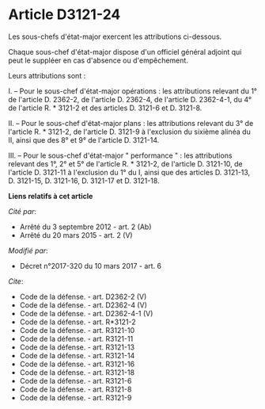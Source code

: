 # Article D3121-24

Les sous-chefs d'état-major exercent les attributions ci-dessous. 

Chaque sous-chef d'état-major dispose d'un officiel général adjoint qui peut le suppléer en cas d'absence ou d'empêchement. 

Leurs attributions sont : 

I. – Pour le sous-chef d'état-major opérations : les attributions relevant du 1° de l'article D. 2362-2, de l'article D.
2362-4, de l'article D. 2362-4-1, du 4° de l'article R. * 3121-2 et des articles D. 3121-6 et D. 3121-8. 

II. – Pour le sous-chef d'état-major plans : les attributions relevant du 3° de l'article R. * 3121-2, de l'article D. 3121-9
à l'exclusion du sixième alinéa du II, ainsi que des 8° et 9° de l'article D. 3121-14. 

III. – Pour le sous-chef d'état-major " performance " : les attributions relevant des 1°, 2° et 5° de l'article R. * 3121-2,
de l'article D. 3121-10, de l'article D. 3121-11 à l'exclusion du 1° du I, ainsi que des articles D. 3121-13, D. 3121-15, D.
3121-16, D. 3121-17 et D. 3121-18.

**Liens relatifs à cet article**

_Cité par_:

  - Arrêté du 3 septembre 2012 - art. 2 (Ab)
  - Arrêté du 20 mars 2015 - art. 2 (V)

_Modifié par_:

  - Décret n°2017-320 du 10 mars 2017 - art. 6

_Cite_:

  - Code de la défense. - art. D2362-2 (V)
  - Code de la défense. - art. D2362-4 (V)
  - Code de la défense. - art. D2362-4-1 (V)
  - Code de la défense. - art. R*3121-2
  - Code de la défense. - art. R3121-10
  - Code de la défense. - art. R3121-11
  - Code de la défense. - art. R3121-13
  - Code de la défense. - art. R3121-14
  - Code de la défense. - art. R3121-16
  - Code de la défense. - art. R3121-18
  - Code de la défense. - art. R3121-6
  - Code de la défense. - art. R3121-8
  - Code de la défense. - art. R3121-9

